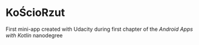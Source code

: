# KoŚcioRzut


First mini-app created with Udacity during first chapter of the *Android Apps with Kotlin* nanodegree 
